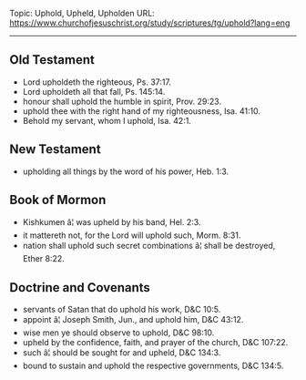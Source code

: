 Topic: Uphold, Upheld, Upholden
URL: https://www.churchofjesuschrist.org/study/scriptures/tg/uphold?lang=eng

---

## Old Testament

- Lord upholdeth the righteous, Ps. 37:17.
- Lord upholdeth all that fall, Ps. 145:14.
- honour shall uphold the humble in spirit, Prov. 29:23.
- uphold thee with the right hand of my righteousness, Isa. 41:10.
- Behold my servant, whom I uphold, Isa. 42:1.

## New Testament

- upholding all things by the word of his power, Heb. 1:3.

## Book of Mormon

- Kishkumen â¦ was upheld by his band, Hel. 2:3.
- it mattereth not, for the Lord will uphold such, Morm. 8:31.
- nation shall uphold such secret combinations â¦ shall be destroyed, Ether 8:22.

## Doctrine and Covenants

- servants of Satan that do uphold his work, D&C 10:5.
- appoint â¦ Joseph Smith, Jun., and uphold him, D&C 43:12.
- wise men ye should observe to uphold, D&C 98:10.
- upheld by the confidence, faith, and prayer of the church, D&C 107:22.
- such â¦ should be sought for and upheld, D&C 134:3.
- bound to sustain and uphold the respective governments, D&C 134:5.

